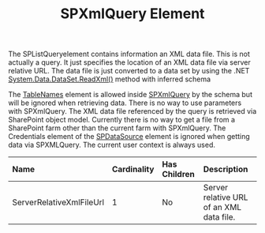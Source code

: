 ﻿---
title: SPXmlQuery Element
second_title: Aspose.Words for SharePoint
articleTitle: SPXmlQuery Element
linktitle: SPXmlQuery Element
description: "SPListQueryelement element meaning and structure which may be used while configuring Aspose.Words for SharePoint reports."
type: docs
weight: 150
url: /sharepoint/spxmlquery-element/
---

The SPListQueryelement contains information an XML data file. This is not actually a query. It just specifies the location of an XML data file via server relative URL. The data file is just converted to a data set by using the .NET [System.Data.DataSet.ReadXml()](https://docs.microsoft.com/en-us/dotnet/api/system.data.dataset.readxml?view=net-6.0) method with inferred schema

The [TableNames](/words/sharepoint/tablenames-element/) element is allowed inside [SPXmlQuery](/words/sharepoint/spxmlquery-element/) by the schema but will be ignored when retrieving data. There is no way to use parameters with SPXmlQuery. The XML data file referenced by the query is retrieved via SharePoint object model. Currently there is no way to get a file from a SharePoint farm other than the current farm with SPXmlQuery. The Credentials element of the [SPDataSource](/words/sharepoint/spdatasource-element/) element is ignored when getting data via SPXMLQuery. The current user context is always used.

|Name|Cardinality|Has Children|Description|
| :- | :- | :- | :- |
|ServerRelativeXmlFileUrl|1|No|Server relative URL of an XML data file.|
